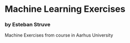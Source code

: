 # Machine Learning Exercises
### by Esteban Struve
Machine Exercises from course in Aarhus University
